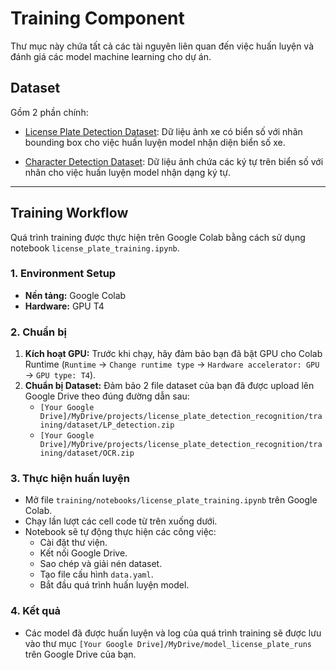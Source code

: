 # Training Component

Thư mục này chứa tất cả các tài nguyên liên quan đến việc huấn luyện và đánh giá các model machine learning cho dự án.

## Dataset
Gồm 2 phần chính:
- [License Plate Detection Dataset](https://drive.google.com/file/d/1xchPXf7a1r466ngow_W_9bittRqQEf_T/view?usp=sharing): Dữ liệu ảnh xe có biển số với nhãn bounding box cho việc huấn luyện model nhận diện biển số xe.

- [Character Detection Dataset](https://drive.google.com/file/d/1bPux9J0e1mz-_Jssx4XX1-wPGamaS8mI/view?usp=sharing): Dữ liệu ảnh chứa các ký tự trên biển số với nhãn cho việc huấn luyện model nhận dạng ký tự.

---

## Training Workflow

Quá trình training được thực hiện trên Google Colab bằng cách sử dụng notebook `license_plate_training.ipynb`.

### 1. Environment Setup
- **Nền tảng:** Google Colab
- **Hardware:** GPU T4

### 2. Chuẩn bị

1.  **Kích hoạt GPU:** Trước khi chạy, hãy đảm bảo bạn đã bật GPU cho Colab Runtime (`Runtime` -> `Change runtime type` -> `Hardware accelerator: GPU` -> `GPU type: T4`).
2.  **Chuẩn bị Dataset:** Đảm bảo 2 file dataset của bạn đã được upload lên Google Drive theo đúng đường dẫn sau:
    - `[Your Google Drive]/MyDrive/projects/license_plate_detection_recognition/training/dataset/LP_detection.zip`
    - `[Your Google Drive]/MyDrive/projects/license_plate_detection_recognition/training/dataset/OCR.zip`

### 3. Thực hiện huấn luyện

- Mở file `training/notebooks/license_plate_training.ipynb` trên Google Colab.
- Chạy lần lượt các cell code từ trên xuống dưới.
- Notebook sẽ tự động thực hiện các công việc:
    - Cài đặt thư viện.
    - Kết nối Google Drive.
    - Sao chép và giải nén dataset.
    - Tạo file cấu hình `data.yaml`.
    - Bắt đầu quá trình huấn luyện model.

### 4. Kết quả

- Các model đã được huấn luyện và log của quá trình training sẽ được lưu vào thư mục `[Your Google Drive]/MyDrive/model_license_plate_runs` trên Google Drive của bạn.

